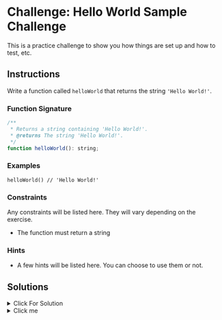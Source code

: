 # Challenge: Hello World Sample Challenge

This is a practice challenge to show you how things are set up and how to test, etc.

## Instructions

Write a function called `helloWorld` that returns the string `'Hello World!'`.

### Function Signature

```js
/**
 * Returns a string containing 'Hello World!'.
 * @returns The string 'Hello World!'.
 */
function helloWorld(): string;
```

### Examples

```JS
helloWorld() // 'Hello World!'
```

### Constraints

Any constraints will be listed here. They will vary depending on the exercise.

- The function must return a string

### Hints

- A few hints will be listed here. You can choose to use them or not.

## Solutions

<details markdown="1">
  <summary>Click For Solution</summary>

```js
export function helloWorld(): string {
  return "Hello World!";
}
```

### Explanation

An explanation of the solution will be here. The length and depth of the explanation will vary depending on the exercise.

</details>

<details>
  <summary>Click me</summary>

### Heading

1. Foo
2. Bar
   - Baz
   - Qux

### Some Javascript

```js
function logSomething(something) {
  console.log("Something", something);
}
```

</details>
